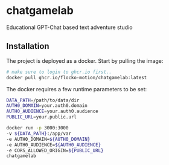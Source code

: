 # chatgamelab
Educational GPT-Chat based text adventure studio

## Installation



The project is deployed as a docker. Start by pulling the image:

```bash
# make sure to login to ghcr.io first..
docker pull ghcr.io/flocko-motion/chatgamelab:latest
```

The docker requires a few
runtime parameters to be set:

```bash 
DATA_PATH=/path/to/data/dir
AUTH0_DOMAIN=your.auth0.domain
AUTH0_AUDIENCE=your.auth0.audience
PUBLIC_URL=your.public.url

docker run -p 3000:3000
-v ${DATA_PATH}:/app/var
-e AUTH0_DOMAIN=${AUTH0_DOMAIN}
-e AUTH0_AUDIENCE=${AUTH0_AUDIENCE}
-e CORS_ALLOWED_ORIGIN=${PUBLIC_URL}
chatgamelab
```